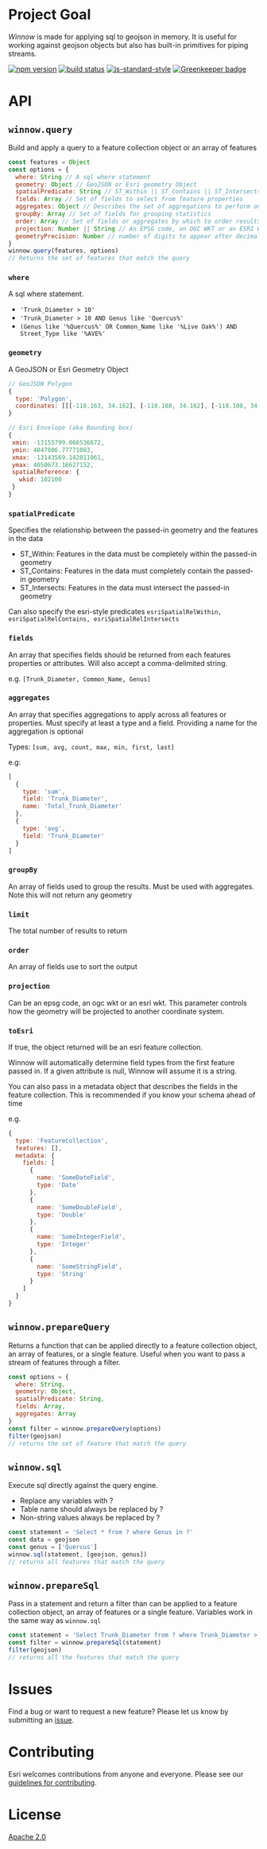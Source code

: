 # Project Goal

*Winnow* is made for applying sql to geojson in memory. It is useful for working against geojson objects but also has built-in primitives for piping streams.

[![npm version][npm-img]][npm-url]
[![build status][travis-img]][travis-url]
[![js-standard-style][standard-img]][standard-url]
[![Greenkeeper badge][greenkeeper-image]][greenkeeper-url]

# API
## `winnow.query`
Build and apply a query to a feature collection object or an array of features
```javascript
const features = Object
const options = {
  where: String // A sql where statement
  geometry: Object // GeoJSON or Esri geometry Object
  spatialPredicate: String // ST_Within || ST_Contains || ST_Intersects
  fields: Array // Set of fields to select from feature properties
  aggregates: Object // Describes the set of aggregations to perform on fields
  groupBy: Array // Set of fields for grouping statistics
  order: Array // Set of fields or aggregates by which to order results
  projection: Number || String // An EPSG code, an OGC WKT or an ESRI WKT used to convert geometry
  geometryPrecision: Number // number of digits to appear after decimal point for geometry
}
winnow.query(features, options)
// Returns the set of features that match the query
```

### `where`
A sql where statement.

- `'Trunk_Diameter > 10'`
- `'Trunk_Diameter > 10 AND Genus like 'Quercus%'`
- `(Genus like '%Quercus%' OR Common_Name like '%Live Oak%') AND Street_Type like '%AVE%'`


### `geometry`
A GeoJSON or Esri Geometry Object
```javascript
// GeoJSON Polygon
{
  type: 'Polygon',
  coordinates: [[[-118.163, 34.162], [-118.108, 34.162], [-118.108, 34.173], [-118.163, 34.173], [-118.163, 34.162]]],
}

// Esri Envelope (aka Bounding box)
{
 xmin: -13155799.066536672,
 ymin: 4047806.77771083,
 xmax: -13143569.142011061,
 ymax: 4050673.16627152,
 spatialReference: {
   wkid: 102100
 }
}
```
### `spatialPredicate`
Specifies the relationship between the passed-in geometry and the features in the data

- ST_Within: Features in the data must be completely within the passed-in geometry
- ST_Contains: Features in the data must completely contain the passed-in geometry
- ST_Intersects: Features in the data must intersect the passed-in geometry

Can also specify the esri-style predicates `esriSpatialRelWithin, esriSpatialRelContains, esriSpatialRelIntersects`

### `fields`
An array that specifies fields should be returned from each features properties or attributes. Will also accept a comma-delimited string.

e.g. `[Trunk_Diameter, Common_Name, Genus]`

### `aggregates`
An array that specifies aggregations to apply across all features or properties. Must specify at least a type and a field. Providing a name for the aggregation is optional

Types: `[sum, avg, count, max, min, first, last]`

e.g:
```javascript
[
  {
    type: 'sum',
    field: 'Trunk_Diameter',
    name: 'Total_Trunk_Diameter'
  },
  {
    type: 'avg',
    field: 'Trunk_Diameter'
  }
]
```

### `groupBy`
An array of fields used to group the results. Must be used with aggregates. Note this will not return any geometry

### `limit`
The total number of results to return

### `order`
An array of fields use to sort the output

### `projection`
Can be an epsg code, an ogc wkt or an esri wkt. This parameter controls how the geometry will be projected to another coordinate system.

### `toEsri`
If true, the object returned will be an esri feature collection.

Winnow will automatically determine field types from the first feature passed in. If a given attribute is null, Winnow will assume it is a string.

You can also pass in a metadata object that describes the fields in the feature collection. This is recommended if you know your schema ahead of time

e.g.

```js
{
  type: 'FeatureCollection',
  features: [],
  metadata: {
    fields: [
      {
        name: 'SomeDateField',
        type: 'Date'
      },
      {
        name: 'SomeDoubleField',
        type: 'Double'
      },
      {
        name: 'SomeIntegerField',
        type: 'Integer'
      },
      {
        name: 'SomeStringField',
        type: 'String'
      }
    ]
  }
}
```

## `winnow.prepareQuery`
Returns a function that can be applied directly to a feature collection object, an array of features, or a single feature. Useful when you want to pass a stream of features through a filter.

```javascript
const options = {
  where: String,
  geometry: Object,
  spatialPredicate: String,
  fields: Array,
  aggregates: Array
}
const filter = winnow.prepareQuery(options)
filter(geojson)
// returns the set of feature that match the query
```

## `winnow.sql`
Execute sql directly against the query engine.

- Replace any variables with ?
 - Table name should always be replaced by ?
 - Non-string values always be replaced by ?


 ```javascript
 const statement = 'Select * from ? where Genus in ?'
 const data = geojson
 const genus = ['Quercus']
 winnow.sql(statement, [geojson, genus])
 // returns all features that match the query
 ```

## `winnow.prepareSql`
Pass in a statement and return a filter than can be applied to a feature collection object, an array of features or a single feature. Variables work in the same way as `winnow.sql`

```javascript
const statement = 'Select Trunk_Diameter from ? where Trunk_Diameter > 100'
const filter = winnow.prepareSql(statement)
filter(geojson)
// returns all the features that match the query
```
# Issues

Find a bug or want to request a new feature? Please let us know by submitting an [issue](https://github.com/dmfenton/winnow/issues).

# Contributing

Esri welcomes contributions from anyone and everyone. Please see our [guidelines for contributing](https://github.com/Esri/contributing).

# License

[Apache 2.0](LICENSE)

[npm-img]: https://img.shields.io/npm/v/winnow.svg?style=flat-square
[npm-url]: https://www.npmjs.com/package/winnow
[travis-img]: https://img.shields.io/travis/FeatureServer/winnow/master.svg?style=flat-square
[travis-url]: https://travis-ci.org/FeatureServer/winnow
[standard-img]: https://img.shields.io/badge/code%20style-standard-brightgreen.svg
[standard-url]: http://standardjs.com/
[greenkeeper-image]: https://badges.greenkeeper.io/FeatureServer/winnow.svg
[greenkeeper-url]: https://greenkeeper.io/
